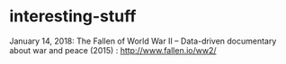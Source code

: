 # interesting-stuff

January 14, 2018: The Fallen of World War II – Data-driven documentary about war and peace (2015) : http://www.fallen.io/ww2/
